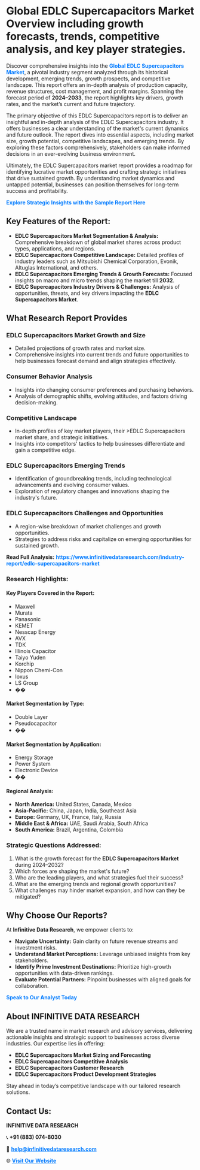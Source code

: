 <h1>Global EDLC Supercapacitors Market Overview including growth forecasts, trends, competitive analysis, and key player strategies.</h1>
<p>
Discover comprehensive insights into the 
<a href="https://www.infinitivedataresearch.com/industry-report/edlc-supercapacitors-market" rel="dofollow" style="color: #007BFF; text-decoration: none;"><strong>Global EDLC Supercapacitors Market</strong></a>, a pivotal industry segment analyzed through its historical development, emerging trends, growth prospects, and competitive landscape. This report offers an in-depth analysis of production capacity, revenue structures, cost management, and profit margins. Spanning the forecast period of <strong>2024–2033</strong>, the report highlights key drivers, growth rates, and the market’s current and future trajectory.
</p>
<p>
The primary objective of this EDLC Supercapacitors report is to deliver an insightful and in-depth analysis of the EDLC Supercapacitors industry. It offers businesses a clear understanding of the market's current dynamics and future outlook. The report dives into essential aspects, including market size, growth potential, competitive landscapes, and emerging trends. By exploring these factors comprehensively, stakeholders can make informed decisions in an ever-evolving business environment.
</p>
<p>
Ultimately, the EDLC Supercapacitors market report provides a roadmap for identifying lucrative market opportunities and crafting strategic initiatives that drive sustained growth. By understanding market dynamics and untapped potential, businesses can position themselves for long-term success and profitability.
</p>
<p>
<a href="https://www.infinitivedataresearch.com/request-sample/reportId=108507" style="color: #007BFF; text-decoration: none;"><strong>Explore Strategic Insights with the Sample Report Here</strong></a>
</p>

<h2>Key Features of the Report:</h2>
<ul>
<li><strong>EDLC Supercapacitors Market Segmentation & Analysis:</strong> Comprehensive breakdown of global market shares across product types, applications, and regions.</li>
<li><strong>EDLC Supercapacitors Competitive Landscape:</strong> Detailed profiles of industry leaders such as Mitsubishi Chemical Corporation, Evonik, Altuglas International, and others.</li>
<li><strong>EDLC Supercapacitors Emerging Trends & Growth Forecasts:</strong> Focused insights on macro and micro trends shaping the market till <strong>2032</strong>.</li>
<li><strong>EDLC Supercapacitors Industry Drivers & Challenges:</strong> Analysis of opportunities, threats, and key drivers impacting the <strong>EDLC Supercapacitors Market</strong>.</li>
</ul>

<h2>What Research Report Provides</h2>
<h3>EDLC Supercapacitors Market Growth and Size</h3>
<ul>
<li>Detailed projections of growth rates and market size.</li>
<li>Comprehensive insights into current trends and future opportunities to help businesses forecast demand and align strategies effectively.</li>
</ul>

<h3>Consumer Behavior Analysis</h3>
<ul>
<li>Insights into changing consumer preferences and purchasing behaviors.</li>
<li>Analysis of demographic shifts, evolving attitudes, and factors driving decision-making.</li>
</ul>

<h3>Competitive Landscape</h3>
<ul>
<li>In-depth profiles of key market players, their >EDLC Supercapacitors market share, and strategic initiatives.</li>
<li>Insights into competitors' tactics to help businesses differentiate and gain a competitive edge.</li>
</ul>

<h3>EDLC Supercapacitors Emerging Trends</h3>
<ul>
<li>Identification of groundbreaking trends, including technological advancements and evolving consumer values.</li>
<li>Exploration of regulatory changes and innovations shaping the industry's future.</li>
</ul>

<h3>EDLC Supercapacitors Challenges and Opportunities</h3>
<ul>
<li>A region-wise breakdown of market challenges and growth opportunities.</li>
<li>Strategies to address risks and capitalize on emerging opportunities for sustained growth.</li>
</ul>
<p><strong>Read Full Analysis:</strong> <a href="https://www.infinitivedataresearch.com/industry-report/edlc-supercapacitors-market" rel="dofollow" style="color: #007BFF; text-decoration: none;"><strong>https://www.infinitivedataresearch.com/industry-report/edlc-supercapacitors-market</strong></a></p>
<h3>Research Highlights:</h3>
<h4>Key Players Covered in the Report:</h4>
<ul><li>Maxwell</li><li>Murata</li><li>Panasonic</li><li>KEMET</li><li>Nesscap Energy</li><li>AVX</li><li>TDK</li><li>Illinois Capacitor</li><li>Taiyo Yuden</li><li>Korchip</li><li>Nippon Chemi-Con</li><li>Ioxus</li><li>LS Group</li><li>��</li></ul>
<h4>Market Segmentation by Type:</h4>
<ul><li>Double Layer</li><li>Pseudocapacitor</li><li>��</li></ul>
<h4>Market Segmentation by Application:</h4>
<ul><li>Energy Storage</li><li>Power System</li><li>Electronic Device</li><li>��</li></ul>

<h4>Regional Analysis:</h4>
<ul>
<li><strong>North America:</strong> United States, Canada, Mexico</li>
<li><strong>Asia-Pacific:</strong> China, Japan, India, Southeast Asia</li>
<li><strong>Europe:</strong> Germany, UK, France, Italy, Russia</li>
<li><strong>Middle East & Africa:</strong> UAE, Saudi Arabia, South Africa</li>
<li><strong>South America:</strong> Brazil, Argentina, Colombia</li>
</ul>

<h3>Strategic Questions Addressed:</h3>
<ol>
<li>What is the growth forecast for the <strong>EDLC Supercapacitors Market</strong> during 2024–2032?</li>
<li>Which forces are shaping the market's future?</li>
<li>Who are the leading players, and what strategies fuel their success?</li>
<li>What are the emerging trends and regional growth opportunities?</li>
<li>What challenges may hinder market expansion, and how can they be mitigated?</li>
</ol>

<h2>Why Choose Our Reports?</h2>
<p>At <strong>Infinitive Data Research</strong>, we empower clients to:</p>
<ul>
<li><strong>Navigate Uncertainty:</strong> Gain clarity on future revenue streams and investment risks.</li>
<li><strong>Understand Market Perceptions:</strong> Leverage unbiased insights from key stakeholders.</li>
<li><strong>Identify Prime Investment Destinations:</strong> Prioritize high-growth opportunities with data-driven rankings.</li>
<li><strong>Evaluate Potential Partners:</strong> Pinpoint businesses with aligned goals for collaboration.</li>
</ul>
<p><a href="https://www.infinitivedataresearch.com/industry-report/edlc-supercapacitors-market" rel="dofollow" style="color: #007BFF; text-decoration: none;"><strong>Speak to Our Analyst Today</strong></a></p>

<h2>About INFINITIVE DATA RESEARCH</h2>
<p>We are a trusted name in market research and advisory services, delivering actionable insights and strategic support to businesses across diverse industries. Our expertise lies in offering:</p>
<ul>
<li><strong>EDLC Supercapacitors Market Sizing and Forecasting</strong></li>
<li><strong>EDLC Supercapacitors Competitive Analysis</strong></li>
<li><strong>EDLC Supercapacitors Customer Research</strong></li>
<li><strong>EDLC Supercapacitors Product Development Strategies</strong></li>
</ul>
<p>Stay ahead in today’s competitive landscape with our tailored research solutions.</p>

<h2>Contact Us:</h2>
<p><strong>INFINITIVE DATA RESEARCH</strong></p>
<p>📞 <strong>+91 (883) 074-8030</strong></p>
<p>📧 <strong><a href="mailto:help@infinitivedataresearch.com" style="color: #007BFF;">help@infinitivedataresearch.com</a></strong></p>
<p>🌐 <strong><a href="https://www.infinitivedataresearch.com" rel="dofollow" style="color: #007BFF;">Visit Our Website</a></strong></p>